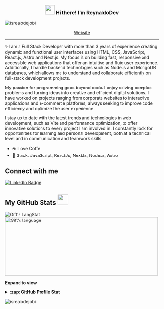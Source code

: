 <!-- Heading -->
<h3 align="center"><img src = "https://raw.githubusercontent.com/MartinHeinz/MartinHeinz/master/wave.gif" width = 30px> Hi there! I'm ReynaldoDev</h3>

<!-- Profile Views -->

<p align="left"> <img src="https://komarev.com/ghpvc/?username=Rmoreno3&label=Profile%20views&color=0e75b6&style=flat" alt="isrealodejobi" />
</p>

<p align="center">
  <a href="https://portfolio-2024-rmoreno3s-projects.vercel.app/">Website</a>
</p>

 <!-- About section -->

---
✨I am a Full Stack Developer with more than 3 years of experience creating dynamic and functional user interfaces using HTML, CSS, JavaScript, React.js, Astro and Next.js. My focus is on building fast, responsive and accessible web applications that offer an intuitive and fluid user experience. Additionally, I handle backend technologies such as Node.js and MongoDB databases, which allows me to understand and collaborate efficiently on full-stack development projects.

My passion for programming goes beyond code. I enjoy solving complex problems and turning ideas into creative and efficient digital solutions. I have worked on projects ranging from corporate websites to interactive applications and e-commerce platforms, always seeking to improve code efficiency and optimize the user experience.

I stay up to date with the latest trends and technologies in web development, such as Vite and performance optimization, to offer innovative solutions to every project I am involved in. I constantly look for opportunities for learning and personal development, both at a technical level and in communication and teamwork skills.

- ☕ I love Coffe
- 🚀 Stack: JavaScript, ReactJs, NextJs, NodeJs, Astro
<!-- About section: END -->


<!-- Conecct section -->

<h2>Connect with me </h3>
    <p>
        <a href="https://www.linkedin.com/in/reynaldodev/"><img src="https://img.shields.io/badge/Reynaldodev%20-blue?style=plastic&amp;labelColor=blue&amp;logo=LinkedIn&amp;link=https://linkedin.com/in/reynaldodev/" alt="LinkedIn Badge"></a>
   </p>

 <!-- Conecct section: END -->
 
  <!-- GitHub section -->

 ##  My GitHub Stats <img src = "https://i.pinimg.com/originals/65/c4/f4/65c4f452571be1261e9c623f7da488ac.gif" width = 35px> 
 
 <div>
   <img align="center" src="https://github-readme-streak-stats.herokuapp.com/?user=Rmoreno3" alt="Gift's LangStat" />
  <img align="center" src="https://github-readme-stats.vercel.app/api/top-langs?username=Rmoreno3&langs_count=10&show_icons=true&locale=en&layout=compact&theme=light" alt="Gift's language" height="192px"  width="500px"/>
</div>

**Expand to view**
<details>
  <summary><b>:zap: GitHub Profile Stat</b></summary>
  <img src="https://github-readme-stats.anuraghazra1.vercel.app/api?username=Rmoreno3&show_icons=true" />
</details>
<!-- GitHub section: END -->

<!-- Profile Views -->

<p align="left"> <img src="https://komarev.com/ghpvc/?username=Rmoreno3" alt="isrealodejobi" />
</p>

<!-- THE END -->


<!--
**lauragift21/lauragift21** is a ✨ _special_ ✨ repository because its `README.md` (this file) appears on your GitHub profile.

Here are some ideas to get you started:

- 🔭 I’m currently working on ...
- 🌱 I’m currently learning ...
- 👯 I’m looking to collaborate on ...
- 🤔 I’m looking for help with ...
- 💬 Ask me about ...
- 📫 How to reach me: ...
- 😄 Pronouns: ...
- ⚡ Fun fact: ...
-->
